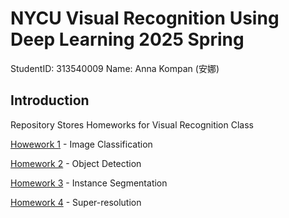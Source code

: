 # NYCU Visual Recognition Using Deep Learning 2025 Spring

StudentID: 313540009
Name: Anna Kompan (安娜)

## Introduction
Repository Stores Homeworks for Visual Recognition Class

[Howework 1](Homework_1) - Image Classification

[Homework 2](Homework_2) - Object Detection

[Homework 3](link) - Instance Segmentation

[Homework 4](link) - Super-resolution

